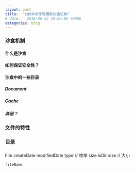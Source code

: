 ```yaml
---
layout: post
title:  "iOS中文件管理和沙盒机制"
# date:   2018-06-23 10:05:05 +0800
categories: blog
---
```




### 沙盒机制
#### 什么是沙盒
#### 如何保证安全性？
#### 沙盒中的一些目录
##### Document
##### Cache
##### 其他？



### 文件的特性

### 目录

### 
File
    createDate
    modifiedDate
    type // 枚举
    size
    isDir
    size // 大小
    
    fileName
